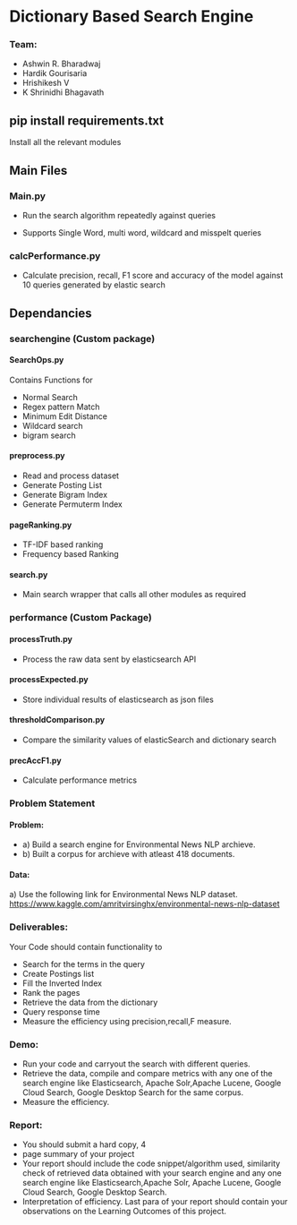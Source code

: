 
# Dictionary Based Search Engine

### Team:
* Ashwin R. Bharadwaj
* Hardik Gourisaria
* Hrishikesh V
* K Shrinidhi Bhagavath

## pip install requirements.txt
Install all the relevant modules

## Main Files 
### Main.py
 - Run the search algorithm repeatedly against queries 

 - Supports Single Word, multi word, wildcard and misspelt queries
### calcPerformance.py
 - Calculate precision, recall, F1 score and accuracy of the model against 10 queries generated by elastic search 
## Dependancies
### searchengine (Custom package)
#### SearchOps.py
Contains Functions for 
 - Normal Search
 - Regex pattern Match
 - Minimum Edit Distance
 - Wildcard search
 - bigram search
#### preprocess.py
 - Read and process dataset
 - Generate Posting List
 - Generate Bigram Index
 - Generate Permuterm Index
#### pageRanking.py
 - TF-IDF based ranking
 - Frequency based Ranking
#### search.py
 - Main search wrapper that calls all other modules as required
### performance (Custom Package)
#### processTruth.py
 - Process the raw data sent by elasticsearch API
#### processExpected.py
 - Store individual results of elasticsearch as json files
#### thresholdComparison.py
 - Compare the similarity values of elasticSearch and dictionary search
#### precAccF1.py
 - Calculate performance metrics


### Problem Statement
#### Problem:
 - a) Build a search engine for Environmental News NLP archieve.
 - b) Built a corpus for archieve with atleast 418 documents.

#### Data:
 a) Use the following link for Environmental News NLP dataset. https://www.kaggle.com/amritvirsinghx/environmental-news-nlp-dataset

### Deliverables: 
Your Code should contain functionality to 
 - Search for the terms in the query
 - Create Postings list
 - Fill the Inverted Index
 - Rank the pages
 - Retrieve the data from the dictionary
 - Query response time 
 - Measure the efficiency using precision,recall,F measure.
 
### Demo:
 - Run your code and carryout the search with different queries. 
 - Retrieve the data, compile and compare metrics with any one of the search engine  like Elasticsearch, Apache Solr,Apache Lucene, Google Cloud Search, Google Desktop Search for the same corpus.
 - Measure the efficiency.

### Report:
 - You should submit a hard copy, 4
 - page summary of your project 
 - Your report should include the code snippet/algorithm used, similarity check of retrieved data obtained with your search engine and any one search engine like Elasticsearch,Apache Solr, Apache Lucene, Google Cloud Search, Google Desktop Search.
 - Interpretation of efficiency.
Last para of your report should contain your observations on the Learning Outcomes of this project.


